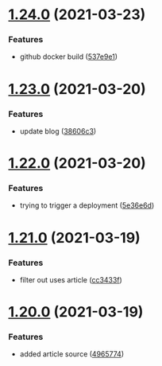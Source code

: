 # [1.24.0](https://github.com/MihaiNueleanu/blog/compare/1.23.0...1.24.0) (2021-03-23)


### Features

* github docker build ([537e9e1](https://github.com/MihaiNueleanu/blog/commit/537e9e1259495a406bcb54125b032de4492f82eb))



# [1.23.0](https://github.com/MihaiNueleanu/blog/compare/1.22.0...1.23.0) (2021-03-20)


### Features

* update blog ([38606c3](https://github.com/MihaiNueleanu/blog/commit/38606c304f7b78a401d44f460d2658f18723e71b))



# [1.22.0](https://github.com/MihaiNueleanu/blog/compare/1.21.0...1.22.0) (2021-03-20)


### Features

* trying to trigger a deployment ([5e36e6d](https://github.com/MihaiNueleanu/blog/commit/5e36e6dec3d1e6f89b929c58cc43ba77bb92038b))



# [1.21.0](https://github.com/MihaiNueleanu/blog/compare/1.20.0...1.21.0) (2021-03-19)


### Features

* filter out uses article ([cc3433f](https://github.com/MihaiNueleanu/blog/commit/cc3433f79408f3828ee651018ebafc21c9a06de7))



# [1.20.0](https://github.com/MihaiNueleanu/blog/compare/1.19.0...1.20.0) (2021-03-19)


### Features

* added article source ([4965774](https://github.com/MihaiNueleanu/blog/commit/4965774ce5e11c5c203bec5c28f0ca0d80f75184))



